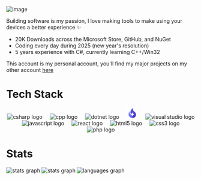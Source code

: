 ![image](https://github.com/user-attachments/assets/1398fa5a-d5f4-45c3-8165-ba12c20d01a6)


Building software is my passion, I love making tools to make using your devices a better experience ✨  
- 20K Downloads across the Microsoft Store, GitHub, and NuGet 
- Coding every day during 2025 (new year's resolution)
- 5 years experience with C#, currently learning C++/Win32
  
This account is my personal account, you'll find my major projects on my other account [here](https://github.com/SamsidParty)

# Tech Stack

<div align="center">
  <img src="https://cdn.jsdelivr.net/gh/devicons/devicon/icons/csharp/csharp-original.svg" height="30" alt="csharp logo"  />
  <img width="12" />
  <img src="https://cdn.jsdelivr.net/gh/devicons/devicon/icons/cplusplus/cplusplus-original.svg" height="30" alt="cpp logo"  />
  <img width="12" />
  <img src="https://cdn.jsdelivr.net/gh/devicons/devicon/icons/dot-net/dot-net-original.svg" height="30" alt="dotnet logo"  />
  <img width="12" />
  <img src="https://github.com/SamsidParty/IgniteView/raw/main/IgniteView.Documentation/static/Logos/IgniteViewLarge.png" height="30" alt="igniteview logo"  />
  <img width="12" />
  <img src="https://cdn.jsdelivr.net/gh/devicons/devicon/icons/visualstudio/visualstudio-original.svg" height="30" alt="visual studio logo"  />
  <img width="12" />
  <img src="https://cdn.jsdelivr.net/gh/devicons/devicon/icons/javascript/javascript-original.svg" height="30" alt="javascript logo"  />
  <img width="12" />
  <img src="https://cdn.jsdelivr.net/gh/devicons/devicon/icons/react/react-original.svg" height="30" alt="react logo"  />
  <img width="12" />
  <img src="https://cdn.jsdelivr.net/gh/devicons/devicon/icons/html5/html5-original.svg" height="30" alt="html5 logo"  />
  <img width="12" />
  <img src="https://cdn.jsdelivr.net/gh/devicons/devicon/icons/css3/css3-original.svg" height="30" alt="css3 logo"  />
  <img width="12" />
  <img src="https://cdn.jsdelivr.net/gh/devicons/devicon/icons/php/php-original.svg" height="30" alt="php logo"  />
</div>

# Stats

<div>
  <img src="https://github-readme-stats.vercel.app/api?username=SamsidParty&hide_title=true&hide_rank=true&show_icons=true&include_all_commits=true&count_private=true&disable_animations=false&theme=radical&locale=en&hide_border=true" height="150" alt="stats graph"  />
  <img src="https://github-readme-stats.vercel.app/api?username=SamarthMP&hide_title=true&hide_rank=true&show_icons=true&include_all_commits=true&count_private=true&disable_animations=false&theme=radical&locale=en&hide_border=true" height="150" alt="stats graph"  />
  <img src="https://github-readme-stats.vercel.app/api/top-langs?username=SamsidParty&locale=en&hide_title=true&layout=compact&card_width=320&langs_count=6&theme=radical&hide_border=true" height="150" alt="languages graph"  />
</div>
